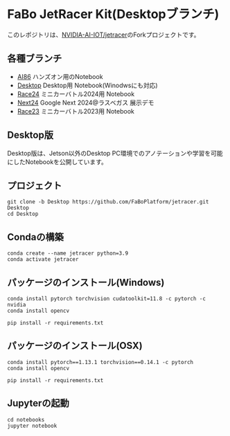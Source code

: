 # FaBo JetRacer Kit(Desktopブランチ)

このレポジトリは、[NVIDIA-AI-IOT/jetracer](http://github.com/NVIDIA-AI-IOT/jetracer)のForkプロジェクトです。

## 各種ブランチ

- [AI86](https://github.com/FaBoPlatform/jetracer/tree/AI86) ハンズオン用のNotebook
- [Desktop](https://github.com/FaBoPlatform/jetracer/tree/Desktop) Desktop用 Notebook(Winodwsにも対応)
- [Race24](https://github.com/FaBoPlatform/jetracer/tree/Race24) ミニカーバトル2024用 Notebook
- [Next24](https://github.com/FaBoPlatform/jetracer/tree/Next24) Google Next 2024@ラスベガス 展示デモ
- [Race23](https://github.com/FaBoPlatform/jetracer/tree/Race23) ミニカーバトル2023用 Notebook

## Desktop版

Desktop版は、Jetson以外のDesktop PC環境でのアノテーションや学習を可能にしたNotebookを公開しています。

## プロジェクト

```
git clone -b Desktop https://github.com/FaBoPlatform/jetracer.git Desktop
cd Desktop
```

## Condaの構築

```
conda create --name jetracer python=3.9
conda activate jetracer
```

## パッケージのインストール(Windows)

```
conda install pytorch torchvision cudatoolkit=11.8 -c pytorch -c nvidia
conda install opencv
```

```
pip install -r requirements.txt
```

## パッケージのインストール(OSX)

```
conda install pytorch==1.13.1 torchvision==0.14.1 -c pytorch
conda install opencv
```

```
pip install -r requirements.txt
```

## Jupyterの起動

```
cd notebooks
jupyter notebook
```

